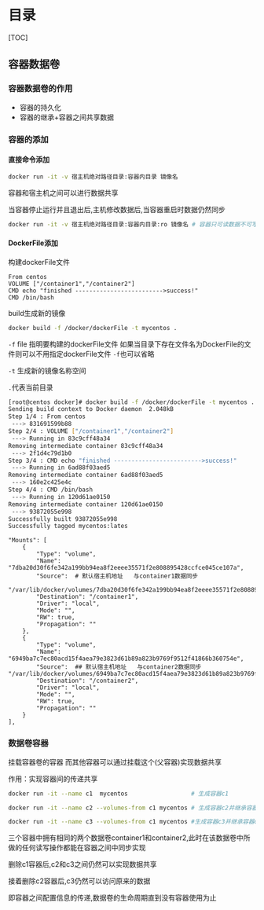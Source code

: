 # 目录

[TOC]

## 容器数据卷

### 容器数据卷的作用

- 容器的持久化
- 容器的继承+容器之间共享数据

### 容器的添加

#### 直接命令添加

```bash
docker run -it -v 宿主机绝对路径目录:容器内目录 镜像名
```

容器和宿主机之间可以进行数据共享

当容器停止运行并且退出后,主机修改数据后,当容器重启时数据仍然同步

```bash
docker run -it -v 宿主机绝对路径目录:容器内目录:ro 镜像名 # 容器只可读数据不可写数据
```

#### DockerFile添加

构建dockerFile文件

```shell
From centos
VOLUME ["/container1","/container2"]
CMD echo "finished ------------------------->success!"
CMD /bin/bash
```

build生成新的镜像

```bash
docker build -f /docker/dockerFile -t mycentos .
```

`-f` file 指明要构建的dockerFile文件 如果当目录下存在文件名为DockerFile的文件则可以不用指定dockerFile文件 `-f`也可以省略

`-t` 生成新的镜像名称空间

`.`代表当前目录

```bash
[root@centos docker]# docker build -f /docker/dockerFile -t mycentos .
Sending build context to Docker daemon  2.048kB
Step 1/4 : From centos
 ---> 831691599b88
Step 2/4 : VOLUME ["/container1","/container2"]
 ---> Running in 83c9cff48a34
Removing intermediate container 83c9cff48a34
 ---> 2f1d4c79d1b0
Step 3/4 : CMD echo "finished ------------------------->success!"
 ---> Running in 6ad88f03aed5
Removing intermediate container 6ad88f03aed5
 ---> 160e2c425e4c
Step 4/4 : CMD /bin/bash
 ---> Running in 120d61ae0150
Removing intermediate container 120d61ae0150
 ---> 93872055e998
Successfully built 93872055e998
Successfully tagged mycentos:lates
```

```shell
"Mounts": [
    {
        "Type": "volume",
        "Name": "7dba20d30f6fe342a199bb94ea8f2eeee35571f2e808895428ccfce045ce107a",
        "Source":  # 默认宿主机地址   与container1数据同步
            "/var/lib/docker/volumes/7dba20d30f6fe342a199bb94ea8f2eeee35571f2e808895428ccfce045ce107a/_data",
        "Destination": "/container1",
        "Driver": "local",
        "Mode": "",
        "RW": true,
        "Propagation": ""
    },
    {
        "Type": "volume", 
        "Name": "6949ba7c7ec80acd15f4aea79e3823d61b89a823b9769f9512f41866b360754e",
        "Source":  ## 默认宿主机地址   与container2数据同步           "/var/lib/docker/volumes/6949ba7c7ec80acd15f4aea79e3823d61b89a823b9769f9512f41866b360754e/_data",
        "Destination": "/container2",
        "Driver": "local",
        "Mode": "",
        "RW": true,
        "Propagation": ""
    }
],
```

### 数据卷容器

挂载容器卷的容器  而其他容器可以通过挂载这个(父容器)实现数据共享

作用：实现容器间的传递共享

```bash
docker run -it --name c1  mycentos                  # 生成容器c1
```

```bash
docker run -it --name c2 --volumes-from c1 mycentos # 生成容器c2并继承容器c1
```

```bash
docker run -it --name c3 --volumes-from c1 mycentos #生成容器c3并继承容器c1
```

三个容器中拥有相同的两个数据卷container1和container2,此时在该数据卷中所做的任何读写操作都能在容器之间中同步实现

删除c1容器后,c2和c3之间仍然可以实现数据共享

接着删除c2容器后,c3仍然可以访问原来的数据

即容器之间配置信息的传递,数据卷的生命周期直到没有容器使用为止
